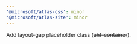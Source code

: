 ```yaml
---
'@microsoft/atlas-css': minor
'@microsoft/atlas-site': minor
---
```


Add layout-gap placeholder class (~~uhf-container~~).
